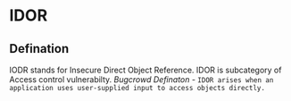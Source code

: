 # IDOR
## Defination
IODR stands for Insecure Direct Object Reference.
IDOR is subcategory of Access control vulnerabilty.
*Bugcrowd Definaton -* `IDOR arises when an application uses user-supplied input to access objects directly.`
